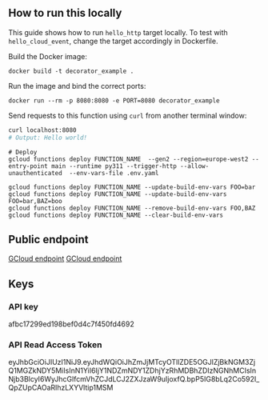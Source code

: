 ## How to run this locally

This guide shows how to run `hello_http` target locally.
To test with `hello_cloud_event`, change the target accordingly in Dockerfile.

Build the Docker image:

```commandline
docker build -t decorator_example .
```

Run the image and bind the correct ports:

```commandline
docker run --rm -p 8080:8080 -e PORT=8080 decorator_example
```

Send requests to this function using `curl` from another terminal window:

```sh
curl localhost:8080
# Output: Hello world!
```

```shell
# Deploy
gcloud functions deploy FUNCTION_NAME  --gen2 --region=europe-west2 --entry-point main --runtime py311 --trigger-http --allow-unauthenticated  --env-vars-file .env.yaml

gcloud functions deploy FUNCTION_NAME --update-build-env-vars FOO=bar
gcloud functions deploy FUNCTION_NAME --update-build-env-vars FOO=bar,BAZ=boo
gcloud functions deploy FUNCTION_NAME --remove-build-env-vars FOO,BAZ
gcloud functions deploy FUNCTION_NAME --clear-build-env-vars
```

## Public endpoint

[GCloud endpoint](https://europe-west2-durhack-404022.cloudfunctions.net/ping)
[GCloud endpoint](https://europe-west2-durhack-404022.cloudfunctions.net/product)

## Keys

### API key

afbc17299ed198bef0d4c7f450fd4692

### API Read Access Token

eyJhbGciOiJIUzI1NiJ9.eyJhdWQiOiJhZmJjMTcyOTllZDE5OGJlZjBkNGM3ZjQ1MGZkNDY5MiIsInN1YiI6IjY1NDZmNDY1ZDhjYzRhMDBhZDIzNGNhMCIsInNjb3BlcyI6WyJhcGlfcmVhZCJdLCJ2ZXJzaW9uIjoxfQ.bpP5IG8bLq2Co592I_QpZUpCAOaRlhzLXYVltip1MSM
